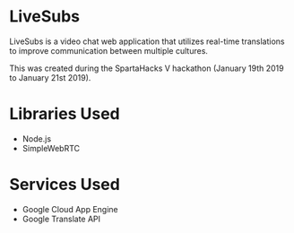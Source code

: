 # LiveSubs
LiveSubs is a video chat web application that utilizes real-time translations to improve communication between multiple cultures.

This was created during the SpartaHacks V hackathon (January 19th 2019 to January 21st 2019).

# Libraries Used
- Node.js
- SimpleWebRTC

# Services Used
- Google Cloud App Engine
- Google Translate API